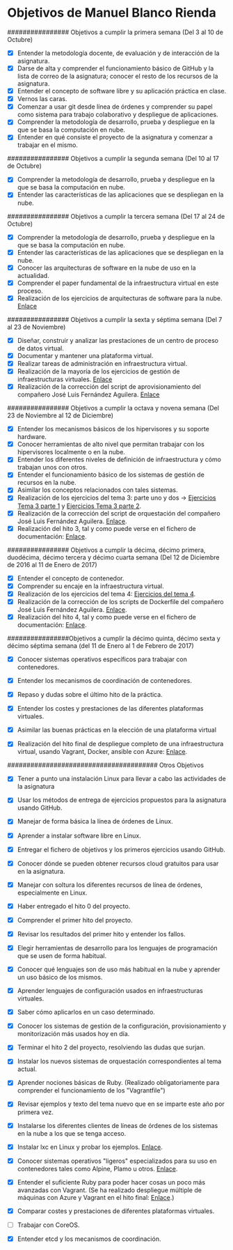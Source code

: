 # Objetivos de Manuel Blanco Rienda

################ Objetivos a cumplir la primera semana (Del 3 al 10 de Octubre)

- [x] Entender la metodología docente, de evaluación y de interacción de la asignatura.
- [x] Darse de alta y comprender el funcionamiento básico de GitHub y la lista de correo de la asignatura; conocer el resto de los recursos de la asignatura.
- [x] Entender el concepto de software libre y su aplicación práctica en clase.
- [x] Vernos las caras.
- [x] Comenzar a usar git desde línea de órdenes y comprender su papel como sistema para trabajo colaborativo y despliegue de aplicaciones.
- [x] Comprender la metodología de desarrollo, prueba y despliegue en la que se basa la computación en nube.
- [x] Entender en qué consiste el proyecto de la asignatura y comenzar a trabajar en el mismo.

################ Objetivos a cumplir la segunda semana (Del 10 al 17 de Octubre)

- [x] Comprender la metodología de desarrollo, prueba y despliegue en la que se basa la computación en nube.
- [x] Entender las características de las aplicaciones que se despliegan en la nube. 

################ Objetivos a cumplir la tercera semana (Del 17 al 24 de Octubre)

- [x] Comprender la metodología de desarrollo, prueba y despliegue en la que se basa la computación en nube.
- [x] Entender las características de las aplicaciones que se despliegan en la nube.
- [x] Conocer las arquitecturas de software en la nube de uso en la actualidad. 
- [x] Comprender el paper fundamental de la infraestructura virtual en este proceso.
- [x] Realización de los ejercicios de arquitecturas de software para la nube. [Enlace](https://github.com/manuelbr/ejercicios_CC/tree/master/tema_1)

################ Objetivos a cumplir la sexta y séptima semana (Del 7 al 23 de Noviembre)

- [x] Diseñar, construir y analizar las prestaciones de un centro de proceso de datos virtual.
- [x] Documentar y mantener una plataforma virtual.
- [x] Realizar tareas de administración en infraestructura virtual.
- [x] Realización de la mayoría de los ejercicios de gestión de infraestructuras virtuales. [Enlace](https://github.com/manuelbr/ejercicios_CC/tree/master/tema_2)
- [x] Realización de la corrección del script de aprovisionamiento del compañero José Luis Fernández Aguilera. [Enlace](https://github.com/okynos/ProyectoCC/blob/master/provisionamiento/correccion.md)

################ Objetivos a cumplir la octava y novena semana (Del 23 de Noviembre al 12 de Diciembre)

- [x] Entender los mecanismos básicos de los hipervisores y su soporte hardware.
- [x] Conocer herramientas de alto nivel que permitan trabajar con los hipervisores localmente o en la nube.
- [x] Entender los diferentes niveles de definición de infraestructura y cómo trabajan unos con otros.
- [x] Entender el funcionamiento básico de los sistemas de gestión de recursos en la nube.
- [x] Asimilar los conceptos relacionados con tales sistemas.
- [x] Realización de los ejercicios del tema 3: parte uno y dos -> [Ejercicios Tema 3 parte 1](https://github.com/manuelbr/ejercicios_CC/tree/master/tema_3) y [Ejercicios Tema 3 parte 2](https://github.com/manuelbr/ejercicios_CC/tree/master/tema_3/Automatizacion_de_tareas_en_la_nube).
- [x] Realización de la corrección del script de orquestación del compañero José Luis Fernández Aguilera. [Enlace](https://github.com/okynos/ProyectoCC/blob/master/orquestacion/correccion.md).
- [x] Realización del hito 3, tal y como puede verse en el fichero de documentación: [Enlace](https://github.com/manuelbr/Proyecto_CC/blob/master/README.md).

################ Objetivos a cumplir la décima, décimo primera, duodécima, décimo tercera y décimo cuarta semana (Del 12 de Diciembre de 2016 al 11 de Enero de 2017)

- [x] Entender el concepto de contenedor.
- [x] Comprender su encaje en la infraestructura virtual.
- [x] Realización de los ejercicios del tema 4: [Ejercicios del tema 4](https://github.com/manuelbr/ejercicios_CC/tree/master/tema_4).
- [x] Realización de la corrección de los scripts de Dockerfile del compañero José Luis Fernández Aguilera. [Enlace](https://github.com/okynos/ProyectoCC/blob/master/contenedores/correccion.md).
- [x] Realización del hito 4, tal y como puede verse en el fichero de documentación: [Enlace](https://github.com/manuelbr/Proyecto_CC/blob/master/README.md).

################Objetivos a cumplir la décimo quinta, décimo sexta y décimo séptima semana (del 11 de Enero al 1 de Febrero de 2017)

- [x] Conocer sistemas operativos específicos para trabajar con contenedores.
- [x] Entender los mecanismos de coordinación de contenedores.
- [x] Repaso y dudas sobre el último hito de la práctica.
- [x] Entender los costes y prestaciones de las diferentes plataformas virtuales.
- [x] Asimilar las buenas prácticas en la elección de una plataforma virtual
- [x] Realización del hito final de despliegue completo de una infraestructura virtual, usando Vagrant, Docker, ansible con Azure: [Enlace](https://github.com/manuelbr/Proyecto_CC/blob/master/README.md).


####################################### Otros Objetivos

- [x] Tener a punto una instalación Linux para llevar a cabo las actividades de la asignatura
- [x] Usar los métodos de entrega de ejercicios propuestos para la asignatura usando GitHub.
- [x] Manejar de forma básica la línea de órdenes de Linux.
- [x] Aprender a instalar software libre en Linux.
- [x] Entregar el fichero de objetivos y los primeros ejercicios usando GitHub.
- [x] Conocer dónde se pueden obtener recursos cloud gratuitos para usar en la asignatura.
- [x] Manejar con soltura los diferentes recursos de línea de órdenes, especialmente en Linux.
- [x] Haber entregado el hito 0 del proyecto.
- [x] Comprender el primer hito del proyecto.
- [x] Revisar los resultados del primer hito y entender los fallos.
- [x] Elegir herramientas de desarrollo para los lenguajes de programación que se usen de forma habitual.
- [x] Conocer qué lenguajes son de uso más habitual en la nube y aprender un uso básico de los mismos. 
- [x] Aprender lenguajes de configuración usados en infraestructuras virtuales.
- [x] Saber cómo aplicarlos en un caso determinado.
- [x] Conocer los sistemas de gestión de la configuración, provisionamiento y monitorización más usados hoy en día.
- [x] Terminar el hito 2 del proyecto, resolviendo las dudas que surjan.
- [x] Instalar los nuevos sistemas de orquestación correspondientes al tema actual.
- [x] Aprender nociones básicas de Ruby. (Realizado obligatoriamente para comprender el funcionamiento de los "Vagrantfile")
- [x] Revisar ejemplos y texto del tema nuevo que en se imparte este año por primera vez.
- [x] Instalarse los diferentes clientes de líneas de órdenes de los sistemas en la nube a los que se tenga acceso. 
- [x] Instalar lxc en Linux y probar los ejemplos. [Enlace](https://github.com/manuelbr/ejercicios_CC/tree/master/tema_4/ejercicio_1).
- [x] Conocer sistemas operativos "ligeros" especializados para su uso en contenedores tales como Alpine, Plamo u otros. [Enlace](https://github.com/manuelbr/ejercicios_CC/tree/master/tema_4/ejercicio_2).
- [x] Entender el suficiente Ruby para poder hacer cosas un poco más avanzadas con Vagrant. (Se ha realizado despliegue múltiple de máquinas con Azure y Vagrant en el hito final: [Enlace](https://github.com/manuelbr/Proyecto_CC/blob/master/README.md).)
- [x] Comparar costes y prestaciones de diferentes plataformas virtuales.
- [ ] Trabajar con CoreOS.
- [x] Entender etcd y los mecanismos de coordinación.
    

    

    

    



